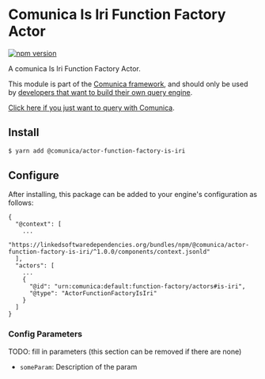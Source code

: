 # Comunica Is Iri Function Factory Actor

[![npm version](https://badge.fury.io/js/%40comunica%2Factor-function-factory-is-iri.svg)](https://www.npmjs.com/package/@comunica/actor-function-factory-is-iri)

A comunica Is Iri Function Factory Actor.

This module is part of the [Comunica framework](https://github.com/comunica/comunica),
and should only be used by [developers that want to build their own query engine](https://comunica.dev/docs/modify/).

[Click here if you just want to query with Comunica](https://comunica.dev/docs/query/).

## Install

```bash
$ yarn add @comunica/actor-function-factory-is-iri
```

## Configure

After installing, this package can be added to your engine's configuration as follows:
```text
{
  "@context": [
    ...
    "https://linkedsoftwaredependencies.org/bundles/npm/@comunica/actor-function-factory-is-iri/^1.0.0/components/context.jsonld"
  ],
  "actors": [
    ...
    {
      "@id": "urn:comunica:default:function-factory/actors#is-iri",
      "@type": "ActorFunctionFactoryIsIri"
    }
  ]
}
```

### Config Parameters

TODO: fill in parameters (this section can be removed if there are none)

* `someParam`: Description of the param

